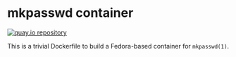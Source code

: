 # mkpasswd container

[![quay.io repository](https://img.shields.io/badge/updated-2022--02--22-green)](https://quay.io/repository/coreos/mkpasswd)

This is a trivial Dockerfile to build a Fedora-based container for `mkpasswd(1)`.
